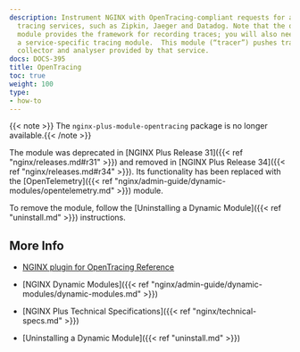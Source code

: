 ```yaml
---
description: Instrument NGINX with OpenTracing-compliant requests for a range of distributed
  tracing services, such as Zipkin, Jaeger and Datadog. Note that the opentracing
  module provides the framework for recording traces; you will also need to install
  a service-specific tracing module.  This module (“tracer”) pushes traces to the
  collector and analyser provided by that service.
docs: DOCS-395
title: OpenTracing
toc: true
weight: 100
type:
- how-to
---
```


{{< note >}} The `nginx-plus-module-opentracing` package is no longer available.{{< /note >}}

The module was deprecated in [NGINX Plus Release 31]({{< ref "nginx/releases.md#r31" >}}) and removed in [NGINX Plus Release 34]({{< ref "nginx/releases.md#r34" >}}). Its functionality has been replaced with the [OpenTelemetry]({{< ref "nginx/admin-guide/dynamic-modules/opentelemetry.md" >}}) module.

To remove the module, follow the [Uninstalling a Dynamic Module]({{< ref "uninstall.md" >}}) instructions.


## More Info

- [NGINX plugin for OpenTracing Reference](https://github.com/opentracing-contrib/nginx-opentracing)

- [NGINX Dynamic Modules]({{< ref "nginx/admin-guide/dynamic-modules/dynamic-modules.md" >}})

- [NGINX Plus Technical Specifications]({{< ref "nginx/technical-specs.md" >}})

- [Uninstalling a Dynamic Module]({{< ref "uninstall.md" >}})
